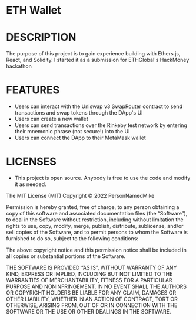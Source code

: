 # ETH Wallet

# DESCRIPTION

The purpose of this project is to gain experience building with Ethers.js, React, and Solidity. I started it as a submission for ETHGlobal's HackMoney hackathon

# FEATURES

- Users can interact with the Uniswap v3 SwapRouter contract to send transactions and swap tokens through the DApp's UI
- Users can create a new wallet
- Users can send transactions over the Rinkeby test network by entering their mnemonic phrase (not secure!) into the UI
- Users can connect the DApp to their MetaMask wallet

# LICENSES

- This project is open source. Anybody is free to use the code and modify it as needed.

The MIT License (MIT)
Copyright © 2022 PersonNamedMike

Permission is hereby granted, free of charge, to any person obtaining a copy of this software and associated documentation files (the “Software”), to deal in the Software without restriction, including without limitation the rights to use, copy, modify, merge, publish, distribute, sublicense, and/or sell copies of the Software, and to permit persons to whom the Software is furnished to do so, subject to the following conditions:

The above copyright notice and this permission notice shall be included in all copies or substantial portions of the Software.

THE SOFTWARE IS PROVIDED “AS IS”, WITHOUT WARRANTY OF ANY KIND, EXPRESS OR IMPLIED, INCLUDING BUT NOT LIMITED TO THE WARRANTIES OF MERCHANTABILITY, FITNESS FOR A PARTICULAR PURPOSE AND NONINFRINGEMENT. IN NO EVENT SHALL THE AUTHORS OR COPYRIGHT HOLDERS BE LIABLE FOR ANY CLAIM, DAMAGES OR OTHER LIABILITY, WHETHER IN AN ACTION OF CONTRACT, TORT OR OTHERWISE, ARISING FROM, OUT OF OR IN CONNECTION WITH THE SOFTWARE OR THE USE OR OTHER DEALINGS IN THE SOFTWARE.

